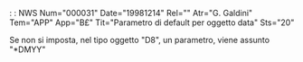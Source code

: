  :  : NWS Num="000031" Date="19981214" Rel="" Atr="G. Galdini" Tem="APP" App="B£" Tit="Parametro di default per oggetto data" Sts="20"

Se non si imposta, nel tipo oggetto "D8", un parametro, viene assunto "*DMYY" 
